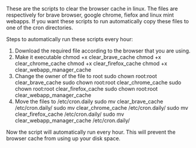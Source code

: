 These are the scripts to clear the browser cache in linux. The files are respectively for brave browser, google chrome, fiefox and linux mint webapps. If you want these scripts to run automatically copy these files to one of the cron directories.

Steps to automatically run these scripts every hour:
1. Download the required file according to the browser that you are using.
2. Make it executable
     chmod +x clear_brave_cache
     chmod +x clear_chrome_cache
     chmod +x clear_firefox_cache
     chmod +x clear_webapp_manager_cache
3. Change the owner of the file to root
     sudo chown root:root clear_brave_cache
     sudo chown root:root clear_chrome_cache
     sudo chown root:root clear_firefox_cache
     sudo chown root:root clear_webapp_manager_cache
4. Move the files to /etc/cron.daily
     sudo mv clear_brave_cache /etc/cron.daily/
     sudo mv clear_chrome_cache /etc/cron.daily/
     sudo mv clear_firefox_cache /etc/cron.daily/
     sudo mv clear_webapp_manager_cache /etc/cron.daily/

Now the script will automatically run every hour. This will prevent the browser cache from using up your disk space.
